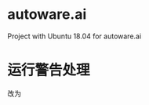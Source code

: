 # autoware.ai
Project with Ubuntu 18.04 for autoware.ai

# 运行警告处理
  <node name="robot_state_publisher" pkg="robot_state_publisher" type="static_state_publisher" />  改为
   <node name="robot_state_publisher" pkg="robot_state_publisher" type="robot_state_publisher" />
